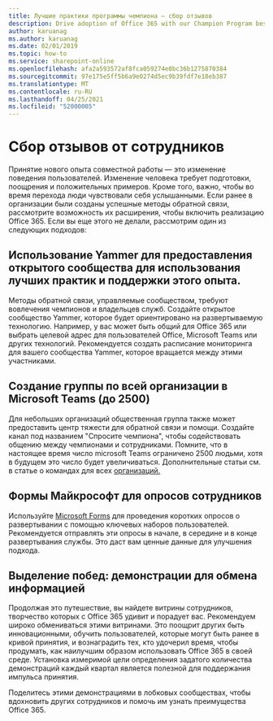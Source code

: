 ```yaml
---
title: Лучшие практики программы чемпиона — сбор отзывов
description: Drive adoption of Office 365 with our Champion Program best practices
author: karuanag
ms.author: karuanag
ms.date: 02/01/2019
ms.topic: how-to
ms.service: sharepoint-online
ms.openlocfilehash: afa2a593572af8fca059274e0bc36b1275870384
ms.sourcegitcommit: 97e175e5ff5b6a9e0274d5ec9b39fdf7e18eb387
ms.translationtype: MT
ms.contentlocale: ru-RU
ms.lasthandoff: 04/25/2021
ms.locfileid: "52000005"
---
```

# <a name="collect-feedback-from-your-employees"></a>Сбор отзывов от сотрудников

Принятие нового опыта совместной работы — это изменение поведения пользователей. Изменение человека требует подготовки, поощрения и положительных примеров. Кроме того, важно, чтобы во время перехода люди чувствовали себя услышанными. Если ранее в организации были созданы успешные методы обратной связи, рассмотрите возможность их расширения, чтобы включить реализацию Office 365. Если вы еще этого не делали, рассмотрим один из следующих подходов:

## <a name="use-yammer-to-provide-an-open-community-for-best-practices-and-support-for-the-experience"></a>Использование Yammer для предоставления открытого сообщества для использования лучших практик и поддержки этого опыта.
Методы обратной связи, управляемые сообществом, требуют вовлечения чемпионов и владельцев служб. Создайте открытое сообщество Yammer, которое будет ориентировано на развертываемую технологию.  Например, у вас может быть общий для Office 365 или выбрать целевой адрес для пользователей Office, Microsoft Teams или других технологий.  Рекомендуется создать расписание мониторинга для вашего сообщества Yammer, которое вращается между этими участниками. 

## <a name="creating-an-org-wide-team-within-microsoft-teams-up-to-2500"></a>Создание группы по всей организации в Microsoft Teams (до 2500)
Для небольших организаций общественная группа также может предоставить центр тяжести для обратной связи и помощи.  Создайте канал под названием "Спросите чемпиона", чтобы содействовать общению между чемпионами и сотрудниками.  Помните, что в настоящее время число microsoft Teams ограничено 2500 людьми, хотя в будущем это число будет увеличиваться. Дополнительные статьи см. в статье о командах для всех [организаций.](/microsoftteams/create-an-org-wide-team) 

## <a name="microsoft-forms-for-employee-surveys"></a>Формы Майкрософт для опросов сотрудников

Используйте [Microsoft Forms](https://support.office.com/forms) для проведения коротких опросов о развертывании с помощью ключевых наборов пользователей.  Рекомендуется отправлять эти опросы в начале, в середине и в конце развертывания службы.  Это даст вам ценные данные для улучшения подхода.  

## <a name="highlight-the-wins-share-showcases"></a>Выделение побед: демонстрации для обмена информацией
Продолжая это путешествие, вы найдете витрины сотрудников, творчество которых с Office 365 удивит и порадует вас. Рекомендуем широко обмениваться этими витринами. Это поощрит других быть инновационными, обучить пользователей, которые могут быть ранее в кривой принятия, и вознаградить тех, кто удочерил время, чтобы продумать, как наилучшим образом использовать Office 365 в своей среде. Установка измеримой цели определения задатого количества демонстраций каждый квартал является полезной для поддержания импульса принятия.

Поделитесь этими демонстрациями в лобковых сообществах, чтобы вдохновить других сотрудников и помочь им узнать преимущества Office 365.